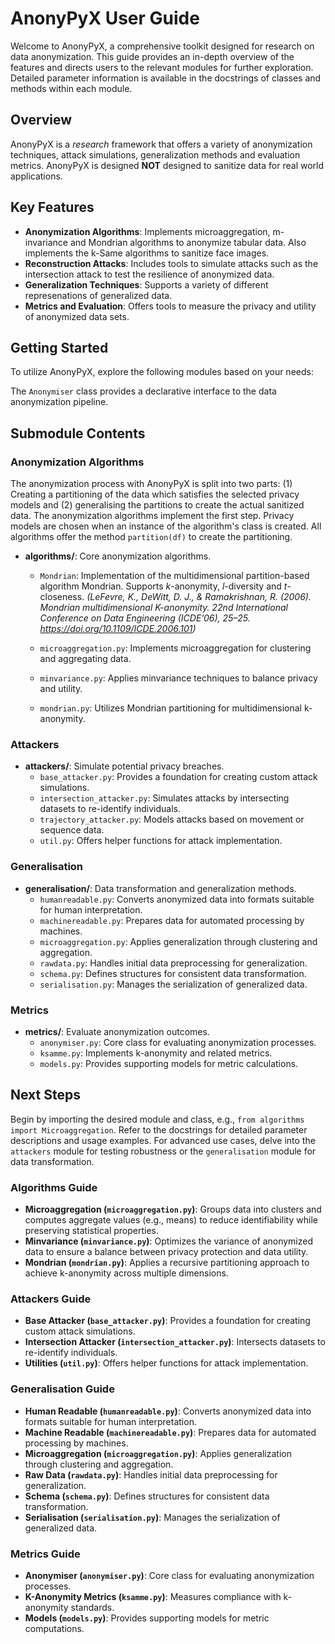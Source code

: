 # AnonyPyX User Guide

Welcome to AnonyPyX, a comprehensive toolkit designed for research on data anonymization. This guide provides an in-depth overview of the features and directs users to the relevant modules for further exploration. Detailed parameter information is available in the docstrings of classes and methods within each module.

## Overview
AnonyPyX is a *research* framework that offers a variety of anonymization techniques, attack simulations, generalization methods and evaluation metrics. AnonyPyX is designed **NOT** designed to sanitize data for real world applications.

## Key Features
- **Anonymization Algorithms**: Implements microaggregation, m-invariance and Mondrian algorithms to anonymize tabular data. Also implements the k-Same algorithms to sanitize face images.
- **Reconstruction Attacks**: Includes tools to simulate attacks such as the intersection attack to test the resilience of anonymized data.
- **Generalization Techniques**: Supports a variety of different represenations of generalized data.
- **Metrics and Evaluation**: Offers tools to measure the privacy and utility of anonymized data sets.

## Getting Started
To utilize AnonyPyX, explore the following modules based on your needs:

The `Anonymiser` class provides a declarative interface to the data anonymization pipeline.

## Submodule Contents

### Anonymization Algorithms

The anonymization process with AnonyPyX is split into two parts: (1) Creating a partitioning of the data which satisfies the selected privacy models and (2) generalising the partitions to create the actual sanitized data.
The anonymization algorithms implement the first step.
Privacy models are chosen when an instance of the algorithm's class is created.
All algorithms offer the method `partition(df)` to create the partitioning.

- **algorithms/**: Core anonymization algorithms.
    - `Mondrian`: Implementation of the multidimensional partition-based algorithm Mondrian. Supports *k*-anonymity, *l*-diversity and *t*-closeness. *(LeFevre, K., DeWitt, D. J., & Ramakrishnan, R. (2006). Mondrian multidimensional K-anonymity. 22nd International Conference on Data Engineering (ICDE’06), 25–25. https://doi.org/10.1109/ICDE.2006.101)*

  - `microaggregation.py`: Implements microaggregation for clustering and aggregating data.
  - `minvariance.py`: Applies minvariance techniques to balance privacy and utility.
  - `mondrian.py`: Utilizes Mondrian partitioning for multidimensional k-anonymity.

### Attackers
- **attackers/**: Simulate potential privacy breaches.
  - `base_attacker.py`: Provides a foundation for creating custom attack simulations.
  - `intersection_attacker.py`: Simulates attacks by intersecting datasets to re-identify individuals.
  - `trajectory_attacker.py`: Models attacks based on movement or sequence data.
  - `util.py`: Offers helper functions for attack implementation.

### Generalisation
- **generalisation/**: Data transformation and generalization methods.
  - `humanreadable.py`: Converts anonymized data into formats suitable for human interpretation.
  - `machinereadable.py`: Prepares data for automated processing by machines.
  - `microaggregation.py`: Applies generalization through clustering and aggregation.
  - `rawdata.py`: Handles initial data preprocessing for generalization.
  - `schema.py`: Defines structures for consistent data transformation.
  - `serialisation.py`: Manages the serialization of generalized data.

### Metrics
- **metrics/**: Evaluate anonymization outcomes.
  - `anonymiser.py`: Core class for evaluating anonymization processes.
  - `ksamme.py`: Implements k-anonymity and related metrics.
  - `models.py`: Provides supporting models for metric calculations.

## Next Steps
Begin by importing the desired module and class, e.g., `from algorithms import Microaggregation`. Refer to the docstrings for detailed parameter descriptions and usage examples. For advanced use cases, delve into the `attackers` module for testing robustness or the `generalisation` module for data transformation.

### Algorithms Guide
- **Microaggregation (`microaggregation.py`)**: Groups data into clusters and computes aggregate values (e.g., means) to reduce identifiability while preserving statistical properties.
- **Minvariance (`minvariance.py`)**: Optimizes the variance of anonymized data to ensure a balance between privacy protection and data utility.
- **Mondrian (`mondrian.py`)**: Applies a recursive partitioning approach to achieve k-anonymity across multiple dimensions.

### Attackers Guide
- **Base Attacker (`base_attacker.py`)**: Provides a foundation for creating custom attack simulations.
- **Intersection Attacker (`intersection_attacker.py`)**: Intersects datasets to re-identify individuals.
- **Utilities (`util.py`)**: Offers helper functions for attack implementation.

### Generalisation Guide
- **Human Readable (`humanreadable.py`)**: Converts anonymized data into formats suitable for human interpretation.
- **Machine Readable (`machinereadable.py`)**: Prepares data for automated processing by machines.
- **Microaggregation (`microaggregation.py`)**: Applies generalization through clustering and aggregation.
- **Raw Data (`rawdata.py`)**: Handles initial data preprocessing for generalization.
- **Schema (`schema.py`)**: Defines structures for consistent data transformation.
- **Serialisation (`serialisation.py`)**: Manages the serialization of generalized data.

### Metrics Guide
- **Anonymiser (`anonymiser.py`)**: Core class for evaluating anonymization processes.
- **K-Anonymity Metrics (`ksamme.py`)**: Measures compliance with k-anonymity standards.
- **Models (`models.py`)**: Provides supporting models for metric computations.
